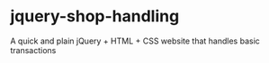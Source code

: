 # jquery-shop-handling
A quick and plain jQuery + HTML + CSS website that handles basic transactions
